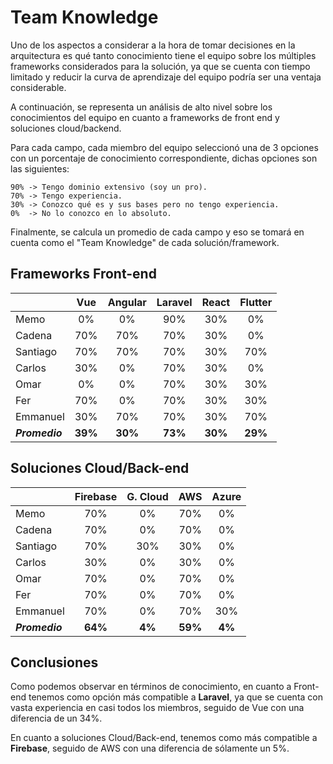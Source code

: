 # Team Knowledge

Uno de los aspectos a considerar a la hora de tomar decisiones en la arquitectura es qué tanto conocimiento tiene el equipo sobre los múltiples frameworks considerados para la solución, ya que se cuenta con tiempo limitado y reducir la curva de aprendizaje del equipo podría ser una ventaja considerable.

A continuación, se representa un análisis de alto nivel sobre los conocimientos del equipo en cuanto a frameworks de front end y soluciones cloud/backend.

Para cada campo, cada miembro del equipo seleccionó una de 3 opciones con un porcentaje de conocimiento correspondiente, dichas opciones son las siguientes:

```
90% -> Tengo dominio extensivo (soy un pro).
70% -> Tengo experiencia.
30% -> Conozco qué es y sus bases pero no tengo experiencia.
0%  -> No lo conozco en lo absoluto.
```

Finalmente, se calcula un promedio de cada campo y eso se tomará en cuenta como el "Team Knowledge" de cada solución/framework.

## Frameworks Front-end

|                | **Vue** | **Angular** | **Laravel** | **React** | **Flutter** |
| -------------- | :-----: | :---------: | :---------: | :-------: | :---------: |
| Memo           |   0%    |     0%      |     90%     |    30%    |     0%      |
| Cadena         |   70%   |     70%     |     70%     |    30%    |     0%      |
| Santiago       |   70%   |     70%     |     70%     |    30%    |     70%     |
| Carlos         |   30%   |     0%      |     70%     |    30%    |     0%      |
| Omar           |   0%    |     0%      |     70%     |    30%    |     30%     |
| Fer            |   70%   |     0%      |     70%     |    30%    |     30%     |
| Emmanuel       |   30%   |     70%     |     70%     |    30%    |     70%     |
| **_Promedio_** | **39%** |   **30%**   |   **73%**   |  **30%**  |   **29%**   |

## Soluciones Cloud/Back-end

|                | **Firebase** | **G. Cloud** | **AWS** | **Azure** |
| -------------- | :----------: | :----------: | :-----: | :-------: |
| Memo           |     70%      |      0%      |   70%   |    0%     |
| Cadena         |     70%      |      0%      |   70%   |    0%     |
| Santiago       |     70%      |     30%      |   30%   |    0%     |
| Carlos         |     30%      |      0%      |   30%   |    0%     |
| Omar           |     70%      |      0%      |   70%   |    0%     |
| Fer            |     70%      |      0%      |   70%   |    0%     |
| Emmanuel       |     70%      |      0%      |   70%   |    30%    |
| **_Promedio_** |   **64%**    |    **4%**    | **59%** |  **4%**   |

## Conclusiones

Como podemos observar en términos de conocimiento, en cuanto a Front-end tenemos como opción más compatible a **Laravel**, ya que se cuenta con vasta experiencia en casi todos los miembros, seguido de Vue con una diferencia de un 34%.

En cuanto a soluciones Cloud/Back-end, tenemos como más compatible a **Firebase**, seguido de AWS con una diferencia de sólamente un 5%.
